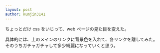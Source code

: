 ```yaml
---
layout: post
author: kumjin3141
---
```

ちょっとだけ css をいじって、web ページの見た目を変えた。

具体的には、上のメインのリンクに背景色を入れて、各リンクを離してみた。\
そのうちガチャガチャして多少綺麗になっていくと思う。